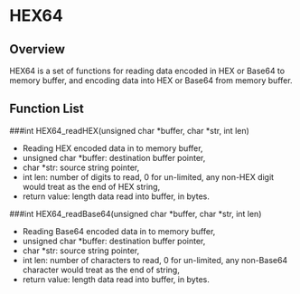 # HEX64
## Overview
HEX64 is a set of functions for reading data encoded in HEX or Base64 to memory buffer, and encoding data into HEX or Base64 from memory buffer.
## Function List

###int HEX64_readHEX(unsigned char *buffer, char *str, int len)
* Reading HEX encoded data in to memory buffer,
* unsigned char *buffer: destination buffer pointer,
* char *str: source string pointer, 
* int len: number of digits to read, 0 for un-limited, any non-HEX digit would treat as the end of HEX string,
* return value: length data read into buffer, in bytes. 

###int HEX64_readBase64(unsigned char *buffer, char *str, int len)
* Reading Base64 encoded data in to memory buffer,
* unsigned char *buffer: destination buffer pointer,
* char *str: source string pointer, 
* int len: number of characters to read, 0 for un-limited, any non-Base64 character would treat as the end of string,
* return value: length data read into buffer, in bytes. 
